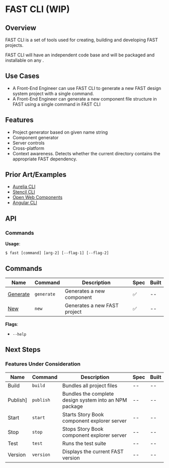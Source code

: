 # FAST CLI (WIP)

## Overview
FAST CLI is a set of tools used for creating, building and developing FAST projects.

FAST CLI will have an independent code base and will be packaged and installable on any .

## Use Cases
- A Front-End Engineer can use FAST CLI to generate a new FAST design system project with a single command.
- A Front-End Engineer can generate a new component file structure in FAST using a single command in FAST CLI

## Features
- Project generator based on given name string
- Component generator
- Server controls
- Cross-platform
- Context awareness. Detects whether the current directory contains the appropriate FAST dependency.

## Prior Art/Examples
- [Aurelia CLI](https://aurelia.io/docs/cli/basics/)
- [Stencil CLI](https://stenciljs.com/docs/cli)
- [Open Web Components](https://open-wc.org/docs/development/generator/)
- [Angular CLI](https://cli.angular.io/)

## API

### Commands

**Usage**:
```
$ fast [command] [arg-2] [--flag-1] [--flag-2]
 ```
## Commands

| Name                 | Command    | Description                                                  | Spec                 | Built   |
|----------------------|------------|--------------------------------------------------------------|----------------------|---------|
|[Generate](./commands/generate.md)| `generate` | Generates a new component                                    | :white_check_mark:   | --      |
|[New](./commands/new.md)          | `new`      | Generates a new FAST project                                 | :white_check_mark:   | --      |

**Flags**:
- `--help`


## Next Steps

### Features Under Consideration

| Name                 | Command    | Description                                                  | Spec                 | Built   |
|----------------------|------------|--------------------------------------------------------------|----------------------|---------|
|Build             | `build`    | Bundles all project files                                    | --                   | --      |
|Publish]           | `publish`  | Bundles the complete design system into an NPM package       | --                   | --      |
|Start             | `start`    | Starts Story Book component explorer server                  | --                   | --      |
|Stop              | `stop`     | Stops Story Book component explorer server                   | --                   | --      |
|Test              | `test`     | Runs the test suite                                          | --                   | --      |
|Version           | `version`  | Displays the current FAST version                            | --                   | --      |

